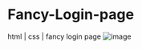 # Fancy-Login-page
html | css | fancy login page
![image](https://github.com/Beerendraprasad/Fancy-Login-page/assets/159230101/fb7a12a3-2803-4ecb-9081-621acd21e80e)
